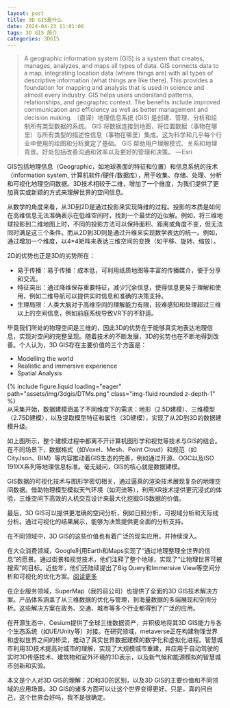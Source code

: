 ```yaml
---
layout: post
title: 3D GIS是什么
date: 2024-04-23 11:01:00
tags: 3D GIS 简介
categories: 3DGIS
---
```


> A geographic information system (GIS) is a system that creates, manages, analyzes, and maps all types of data. GIS connects data to a map, integrating location data (where things are) with all types of descriptive information (what things are like there). This provides a foundation for mapping and analysis that is used in science and almost every industry. GIS helps users understand patterns, relationships, and geographic context. The benefits include improved communication and efficiency as well as better management and decision making.
> （直译）地理信息系统 (GIS) 是创建、管理、分析和绘制所有类型数据的系统。 GIS 将数据连接到地图，将位置数据（事物在哪里）与所有类型的描述性信息（事物在哪里）集成。这为科学和几乎每个行业中使用的绘图和分析奠定了基础。 GIS 帮助用户理解模式、关系和地理背景。好处包括改善沟通和效率以及更好的管理和决策。
> —Esri

GIS包括地理信息（Geographic，如地球表面的特征和位置）和信息系统的技术（information system, 计算机软件/硬件/数据库），用于收集、存储、处理、分析和可视化地理空间数据。3D技术相较于二维，增加了一个维度，为我们提供了更加真实或新颖的方式来理解世界的空间信息。

从数学的角度来看，从3D到2D是通过投影来实现降维的过程。投影的本质是如何在高维信息无法准确表示在低维空间时，找到一个最优的近似解。例如，将三维地球投影到二维地图上时，不同的投影方法可以保持面积、距离或角度不变，但无法同时满足这三个条件。而从2D到3D则是通过升维来实现数学表达的统一。例如，通过增加一个维度，以4\*4矩阵来表达三维空间的变换（如平移、旋转、缩放）。

2D的优势也正是3D的劣势所在：

- 易于传播：易于传播：成本低，可利用纸质地图等丰富的传播媒介，便于分享和交流。
- 特征突出：通过降维保存重要特征，减少冗余信息，使得信息更易于理解和使用，例如二维导航可以提供实时信息和准确的决策支持。
- 生理局限：人类大脑对于高维空间的理解能力有限，较难感知和处理超过三维以上的空间信息，例如前庭系统导致VR下的不舒适。

毕竟我们所处的物理空间是三维的，因此3D的优势在于能够真实地表达地理信息，实现对空间的完整呈现。随着技术的不断发展，3D的劣势也在不断地得到改善。个人认为，3D GIS存在主要价值的三个方面是：

- Modelling the world
- Realistic and immersive experience
- Spatial Analysis

<div class="row mt-3">
    <div class="col-sm mt-3 mt-md-0">
        {% include figure.liquid loading="eager" path="assets/img/3dgis/DTMs.png" class="img-fluid rounded z-depth-1" %}
    </div>
</div>
<div class="caption">
    从采集开始，数据建模涵盖了不同维度下的需求：地形（2.5D建模）、三维模型（2.75D建模），以及提取模型特征和属性（3D建模），实现了从2D到3D的数据建模升级。
</div>

如上图所示，整个建模过程中都离不开计算机图形学和视觉等技术与GIS的结合。在不同场景下，数据格式（如Voxel、Mesh、Point Cloud）和规范（如CityJson、BIM）等内容推动着GIS生态的完善，例如通过开源、OGC以及ISO 191XX系列等地理信息标准。毫无疑问，GIS的核心就是数据建模。

GIS数据的可视化技术与图形学密切相关，通过逼真的渲染技术展现复杂的地理空间数据。借助物理模型模拟天气环境（如河流等），利用XR技术提供更沉浸式的体验，三维空间下高效的人机交互设计来最大化挖掘GIS数据的价值。

最后，3D GIS可以提供更准确的空间分析，例如日照分析，可视域分析和天际线分析。通过可视化的结果展示，能够为决策提供更全面的分析支持。

在不同领域中，3D GIS的这些价值也有着广泛的现实应用，并持续深入。

在大众消费领域，Google利用Earth和Maps实现了“通过地理整理全世界的信息”的愿景。通过街景和视觉技术，他们注释了整个地球，实现了“让物理世界可被搜索”的目标。近些年，他们还陆续提出了Big Query和Immersive View等空间分析和可视化的优化方案。[阅读更多](https://mp.weixin.qq.com/s/tn71F425_KvmiuJRslbHBQ)

在企业服务领域，SuperMap（我的前公司）也提供了全面的3D GIS技术解决方案。产品体系涵盖了从三维数据的优化与管理，到海量数据的多端展现和空间分析。这些解决方案在政务、交通、城市等多个行业都得到了广泛的应用。

在开源生态中，Cesium提供了全球三维数据资产，并积极地将其3D GIS能力与各个生态系统（如UE/Unity等）对接。在研究领域，metaverse正在构建物理世界和虚拟世界之间的桥梁，推动了真实世界数据建模的数字化和虚拟化进程。智慧城市利用3D技术提高对城市的理解，实现了大规模城市重建，并应用于自动驾驶的实时3D传感技术、建筑物和室外环境的3D表示，以及新气候和能源模拟的智慧城市创新和实验。

本文是个人对3D GIS的理解：2D和3D的区别，以及3D GIS的主要价值和不同领域的应用场景。3D GIS的诸多方面可以让这个世界变得更好。只是，真的问自己，这个世界会好吗，我不是很确定。
